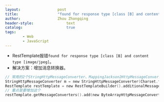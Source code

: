 ```yaml
---
layout:					post
title:					"found for response type [class [B] and content type [image/jpeg]"
author:					Zhou Zhongqing
header-style:				text
catalog:					true
tags:
		- Web
		- JavaScript
---
```

- RestTemplate报错`found for response type [class [B] and content type [image/jpeg]`。
- 解决方案：增加消息转换器。

```c
// 常用的2个StringHttpMessageConverter、MappingJackson2HttpMessageConverter
StringHttpMessageConverter m = new StringHttpMessageConverter(Charset.forName("UTF-8"));
RestTemplate restTemplate = new RestTemplateBuilder().additionalMessageConverters(m).additionalMessageConverters(new MappingJackson2HttpMessageConverter()).build();
// 重点是要增加这个
restTemplate.getMessageConverters().add(new ByteArrayHttpMessageConverter());
```
